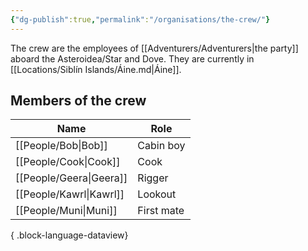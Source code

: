 ```yaml
---
{"dg-publish":true,"permalink":"/organisations/the-crew/"}
---
```


The crew are the employees of [[Adventurers/Adventurers\|the party]] aboard the Asteroidea/Star and Dove. They are currently in [[Locations/Siblín Islands/Áine.md\|Áine]].

## Members of the crew
| Name                       | Role       |
| -------------------------- | ---------- |
| [[People/Bob\|Bob]]     | Cabin boy  |
| [[People/Cook\|Cook]]   | Cook       |
| [[People/Geera\|Geera]] | Rigger     |
| [[People/Kawrl\|Kawrl]] | Lookout    |
| [[People/Muni\|Muni]]   | First mate |

{ .block-language-dataview}
